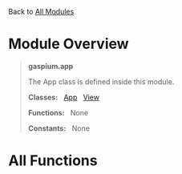Back to [All Modules](https://github.com/pyrustic/gaspium/blob/master/docs/modules/README.md#readme)

# Module Overview

> **gaspium.app**
> 
> The App class is defined inside this module.
>
> **Classes:** &nbsp; [App](https://github.com/pyrustic/gaspium/blob/master/docs/modules/content/gaspium.app/content/classes/App.md#class-app) &nbsp; [View](https://github.com/pyrustic/gaspium/blob/master/docs/modules/content/gaspium.app/content/classes/View.md#class-view)
>
> **Functions:** &nbsp; None
>
> **Constants:** &nbsp; None

# All Functions




